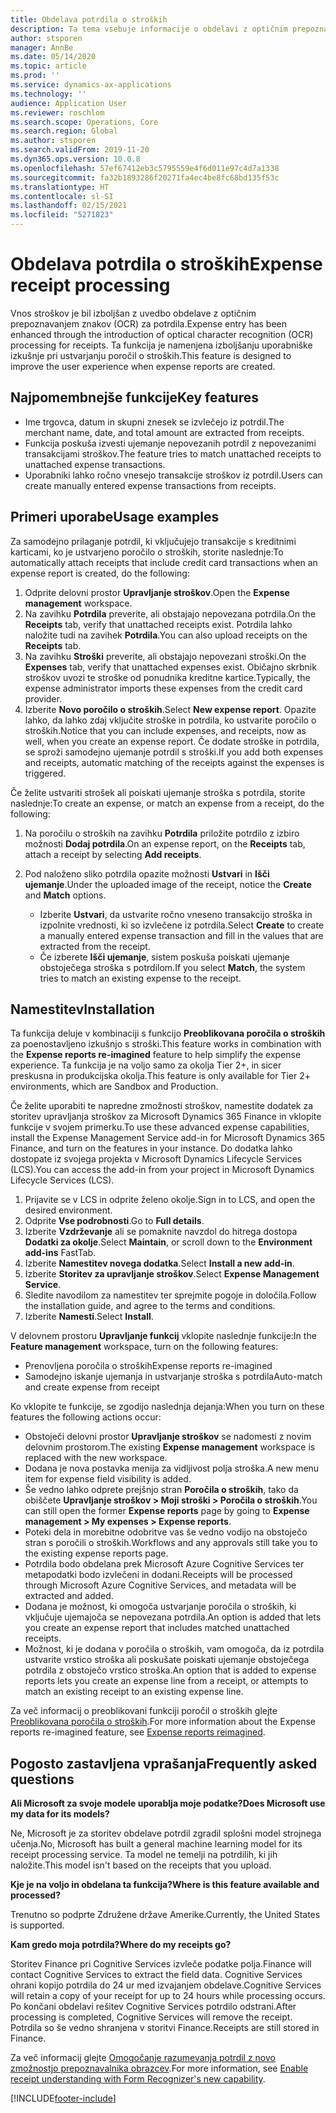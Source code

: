 ```yaml
---
title: Obdelava potrdila o stroških
description: Ta tema vsebuje informacije o obdelavi z optičnim prepoznavanjem znakov (OCR) za potrdila. Ta funkcija je namenjena izboljšanju uporabniške izkušnje pri ustvarjanju poročil o stroških v storitvi Microsoft Dynamics 365 Finance.
author: stsporen
manager: AnnBe
ms.date: 05/14/2020
ms.topic: article
ms.prod: ''
ms.service: dynamics-ax-applications
ms.technology: ''
audience: Application User
ms.reviewer: roschlom
ms.search.scope: Operations, Core
ms.search.region: Global
ms.author: stsporen
ms.search.validFrom: 2019-11-20
ms.dyn365.ops.version: 10.0.8
ms.openlocfilehash: 57ef67412eb3c5795559e4f6d011e97c4d7a1338
ms.sourcegitcommit: fa32b1893286f20271fa4ec4be8fc68bd135f53c
ms.translationtype: HT
ms.contentlocale: sl-SI
ms.lasthandoff: 02/15/2021
ms.locfileid: "5271823"
---
```

# <a name="expense-receipt-processing"></a><span data-ttu-id="a52ef-104">Obdelava potrdila o stroških</span><span class="sxs-lookup"><span data-stu-id="a52ef-104">Expense receipt processing</span></span>

<span data-ttu-id="a52ef-105">Vnos stroškov je bil izboljšan z uvedbo obdelave z optičnim prepoznavanjem znakov (OCR) za potrdila.</span><span class="sxs-lookup"><span data-stu-id="a52ef-105">Expense entry has been enhanced through the introduction of optical character recognition (OCR) processing for receipts.</span></span> <span data-ttu-id="a52ef-106">Ta funkcija je namenjena izboljšanju uporabniške izkušnje pri ustvarjanju poročil o stroških.</span><span class="sxs-lookup"><span data-stu-id="a52ef-106">This feature is designed to improve the user experience when expense reports are created.</span></span>

## <a name="key-features"></a><span data-ttu-id="a52ef-107">Najpomembnejše funkcije</span><span class="sxs-lookup"><span data-stu-id="a52ef-107">Key features</span></span>

- <span data-ttu-id="a52ef-108">Ime trgovca, datum in skupni znesek se izvlečejo iz potrdil.</span><span class="sxs-lookup"><span data-stu-id="a52ef-108">The merchant name, date, and total amount are extracted from receipts.</span></span>
- <span data-ttu-id="a52ef-109">Funkcija poskuša izvesti ujemanje nepovezanih potrdil z nepovezanimi transakcijami stroškov.</span><span class="sxs-lookup"><span data-stu-id="a52ef-109">The feature tries to match unattached receipts to unattached expense transactions.</span></span>
- <span data-ttu-id="a52ef-110">Uporabniki lahko ročno vnesejo transakcije stroškov iz potrdil.</span><span class="sxs-lookup"><span data-stu-id="a52ef-110">Users can create manually entered expense transactions from receipts.</span></span>

## <a name="usage-examples"></a><span data-ttu-id="a52ef-111">Primeri uporabe</span><span class="sxs-lookup"><span data-stu-id="a52ef-111">Usage examples</span></span>

<span data-ttu-id="a52ef-112">Za samodejno prilaganje potrdil, ki vključujejo transakcije s kreditnimi karticami, ko je ustvarjeno poročilo o stroških, storite naslednje:</span><span class="sxs-lookup"><span data-stu-id="a52ef-112">To automatically attach receipts that include credit card transactions when an expense report is created, do the following:</span></span>

  1. <span data-ttu-id="a52ef-113">Odprite delovni prostor **Upravljanje stroškov**.</span><span class="sxs-lookup"><span data-stu-id="a52ef-113">Open the **Expense management** workspace.</span></span>
  2. <span data-ttu-id="a52ef-114">Na zavihku **Potrdila** preverite, ali obstajajo nepovezana potrdila.</span><span class="sxs-lookup"><span data-stu-id="a52ef-114">On the **Receipts** tab, verify that unattached receipts exist.</span></span> <span data-ttu-id="a52ef-115">Potrdila lahko naložite tudi na zavihek **Potrdila**.</span><span class="sxs-lookup"><span data-stu-id="a52ef-115">You can also upload receipts on the **Receipts** tab.</span></span>
  3. <span data-ttu-id="a52ef-116">Na zavihku **Stroški** preverite, ali obstajajo nepovezani stroški.</span><span class="sxs-lookup"><span data-stu-id="a52ef-116">On the **Expenses** tab, verify that unattached expenses exist.</span></span> <span data-ttu-id="a52ef-117">Običajno skrbnik stroškov uvozi te stroške od ponudnika kreditne kartice.</span><span class="sxs-lookup"><span data-stu-id="a52ef-117">Typically, the expense administrator imports these expenses from the credit card provider.</span></span>
  4. <span data-ttu-id="a52ef-118">Izberite **Novo poročilo o stroških**.</span><span class="sxs-lookup"><span data-stu-id="a52ef-118">Select **New expense report**.</span></span> <span data-ttu-id="a52ef-119">Opazite lahko, da lahko zdaj vključite stroške in potrdila, ko ustvarite poročilo o stroških.</span><span class="sxs-lookup"><span data-stu-id="a52ef-119">Notice that you can include expenses, and receipts, now as well, when you create an expense report.</span></span> <span data-ttu-id="a52ef-120">Če dodate stroške in potrdila, se sproži samodejno ujemanje potrdil s stroški.</span><span class="sxs-lookup"><span data-stu-id="a52ef-120">If you add both expenses and receipts, automatic matching of the receipts against the expenses is triggered.</span></span>

<span data-ttu-id="a52ef-121">Če želite ustvariti strošek ali poiskati ujemanje stroška s potrdila, storite naslednje:</span><span class="sxs-lookup"><span data-stu-id="a52ef-121">To create an expense, or match an expense from a receipt, do the following:</span></span>

  1. <span data-ttu-id="a52ef-122">Na poročilu o stroških na zavihku **Potrdila** priložite potrdilo z izbiro možnosti **Dodaj potrdila**.</span><span class="sxs-lookup"><span data-stu-id="a52ef-122">On an expense report, on the **Receipts** tab, attach a receipt by selecting **Add receipts**.</span></span>
  2. <span data-ttu-id="a52ef-123">Pod naloženo sliko potrdila opazite možnosti **Ustvari** in **Išči ujemanje**.</span><span class="sxs-lookup"><span data-stu-id="a52ef-123">Under the uploaded image of the receipt, notice the **Create** and **Match** options.</span></span>

      - <span data-ttu-id="a52ef-124">Izberite **Ustvari**, da ustvarite ročno vneseno transakcijo stroška in izpolnite vrednosti, ki so izvlečene iz potrdila.</span><span class="sxs-lookup"><span data-stu-id="a52ef-124">Select **Create** to create a manually entered expense transaction and fill in the values that are extracted from the receipt.</span></span>
      - <span data-ttu-id="a52ef-125">Če izberete **Išči ujemanje**, sistem poskuša poiskati ujemanje obstoječega stroška s potrdilom.</span><span class="sxs-lookup"><span data-stu-id="a52ef-125">If you select **Match**, the system tries to match an existing expense to the receipt.</span></span>

## <a name="installation"></a><span data-ttu-id="a52ef-126">Namestitev</span><span class="sxs-lookup"><span data-stu-id="a52ef-126">Installation</span></span>

<span data-ttu-id="a52ef-127">Ta funkcija deluje v kombinaciji s funkcijo **Preoblikovana poročila o stroških** za poenostavljeno izkušnjo s stroški.</span><span class="sxs-lookup"><span data-stu-id="a52ef-127">This feature works in combination with the **Expense reports re-imagined** feature to help simplify the expense experience.</span></span> <span data-ttu-id="a52ef-128">Ta funkcija je na voljo samo za okolja Tier 2+, in sicer preskusna in produkcijska okolja.</span><span class="sxs-lookup"><span data-stu-id="a52ef-128">This feature is only available for Tier 2+ environments, which are Sandbox and Production.</span></span>

<span data-ttu-id="a52ef-129">Če želite uporabiti te napredne zmožnosti stroškov, namestite dodatek za storitev upravljanja stroškov za Microsoft Dynamics 365 Finance in vklopite funkcije v svojem primerku.</span><span class="sxs-lookup"><span data-stu-id="a52ef-129">To use these advanced expense capabilities, install the Expense Management Service add-in for Microsoft Dynamics 365 Finance, and turn on the features in your instance.</span></span> <span data-ttu-id="a52ef-130">Do dodatka lahko dostopate iz svojega projekta v Microsoft Dynamics Lifecycle Services (LCS).</span><span class="sxs-lookup"><span data-stu-id="a52ef-130">You can access the add-in from your project in Microsoft Dynamics Lifecycle Services (LCS).</span></span>

1. <span data-ttu-id="a52ef-131">Prijavite se v LCS in odprite želeno okolje.</span><span class="sxs-lookup"><span data-stu-id="a52ef-131">Sign in to LCS, and open the desired environment.</span></span>
2. <span data-ttu-id="a52ef-132">Odprite **Vse podrobnosti**.</span><span class="sxs-lookup"><span data-stu-id="a52ef-132">Go to **Full details**.</span></span>
3. <span data-ttu-id="a52ef-133">Izberite **Vzdrževanje** ali se pomaknite navzdol do hitrega dostopa **Dodatki za okolje**.</span><span class="sxs-lookup"><span data-stu-id="a52ef-133">Select **Maintain**, or scroll down to the **Environment add-ins** FastTab.</span></span>
4. <span data-ttu-id="a52ef-134">Izberite **Namestitev novega dodatka**.</span><span class="sxs-lookup"><span data-stu-id="a52ef-134">Select **Install a new add-in**.</span></span>
5. <span data-ttu-id="a52ef-135">Izberite **Storitev za upravljanje stroškov**.</span><span class="sxs-lookup"><span data-stu-id="a52ef-135">Select **Expense Management Service**.</span></span>
6. <span data-ttu-id="a52ef-136">Sledite navodilom za namestitev ter sprejmite pogoje in določila.</span><span class="sxs-lookup"><span data-stu-id="a52ef-136">Follow the installation guide, and agree to the terms and conditions.</span></span>
7. <span data-ttu-id="a52ef-137">Izberite **Namesti**.</span><span class="sxs-lookup"><span data-stu-id="a52ef-137">Select **Install**.</span></span>

<span data-ttu-id="a52ef-138">V delovnem prostoru **Upravljanje funkcij** vklopite naslednje funkcije:</span><span class="sxs-lookup"><span data-stu-id="a52ef-138">In the **Feature management** workspace, turn on the following features:</span></span>

- <span data-ttu-id="a52ef-139">Prenovljena poročila o stroških</span><span class="sxs-lookup"><span data-stu-id="a52ef-139">Expense reports re-imagined</span></span>
- <span data-ttu-id="a52ef-140">Samodejno iskanje ujemanja in ustvarjanje stroška s potrdila</span><span class="sxs-lookup"><span data-stu-id="a52ef-140">Auto-match and create expense from receipt</span></span>

<span data-ttu-id="a52ef-141">Ko vklopite te funkcije, se zgodijo naslednja dejanja:</span><span class="sxs-lookup"><span data-stu-id="a52ef-141">When you turn on these features the following actions occur:</span></span>

- <span data-ttu-id="a52ef-142">Obstoječi delovni prostor **Upravljanje stroškov** se nadomesti z novim delovnim prostorom.</span><span class="sxs-lookup"><span data-stu-id="a52ef-142">The existing **Expense management** workspace is replaced with the new workspace.</span></span>
- <span data-ttu-id="a52ef-143">Dodana je nova postavka menija za vidljivost polja stroška.</span><span class="sxs-lookup"><span data-stu-id="a52ef-143">A new menu item for expense field visibility is added.</span></span>
- <span data-ttu-id="a52ef-144">Še vedno lahko odprete prejšnjo stran **Poročila o stroških**, tako da obiščete **Upravljanje stroškov > Moji stroški > Poročila o stroških**.</span><span class="sxs-lookup"><span data-stu-id="a52ef-144">You can still open the former **Expense reports** page by going to **Expense management > My expenses > Expense reports**.</span></span>
- <span data-ttu-id="a52ef-145">Poteki dela in morebitne odobritve vas še vedno vodijo na obstoječo stran s poročili o stroških.</span><span class="sxs-lookup"><span data-stu-id="a52ef-145">Workflows and any approvals still take you to the existing expense reports page.</span></span>
- <span data-ttu-id="a52ef-146">Potrdila bodo obdelana prek Microsoft Azure Cognitive Services ter metapodatki bodo izvlečeni in dodani.</span><span class="sxs-lookup"><span data-stu-id="a52ef-146">Receipts will be processed through Microsoft Azure Cognitive Services, and metadata will be extracted and added.</span></span>
- <span data-ttu-id="a52ef-147">Dodana je možnost, ki omogoča ustvarjanje poročila o stroških, ki vključuje ujemajoča se nepovezana potrdila.</span><span class="sxs-lookup"><span data-stu-id="a52ef-147">An option is added that lets you create an expense report that includes matched unattached receipts.</span></span>
- <span data-ttu-id="a52ef-148">Možnost, ki je dodana v poročila o stroških, vam omogoča, da iz potrdila ustvarite vrstico stroška ali poskušate poiskati ujemanje obstoječega potrdila z obstoječo vrstico stroška.</span><span class="sxs-lookup"><span data-stu-id="a52ef-148">An option that is added to expense reports lets you create an expense line from a receipt, or attempts to match an existing receipt to an existing expense line.</span></span>

<span data-ttu-id="a52ef-149">Za več informacij o preoblikovani funkciji poročil o stroških glejte [Preoblikovana poročila o stroških](ExpenseWorkspaceNew.md).</span><span class="sxs-lookup"><span data-stu-id="a52ef-149">For more information about the Expense reports re-imagined feature, see [Expense reports reimagined](ExpenseWorkspaceNew.md).</span></span>

## <a name="frequently-asked-questions"></a><span data-ttu-id="a52ef-150">Pogosto zastavljena vprašanja</span><span class="sxs-lookup"><span data-stu-id="a52ef-150">Frequently asked questions</span></span>

<span data-ttu-id="a52ef-151">**Ali Microsoft za svoje modele uporablja moje podatke?**</span><span class="sxs-lookup"><span data-stu-id="a52ef-151">**Does Microsoft use my data for its models?**</span></span>

<span data-ttu-id="a52ef-152">Ne, Microsoft je za storitev obdelave potrdil zgradil splošni model strojnega učenja.</span><span class="sxs-lookup"><span data-stu-id="a52ef-152">No, Microsoft has built a general machine learning model for its receipt processing service.</span></span> <span data-ttu-id="a52ef-153">Ta model ne temelji na potrdilih, ki jih naložite.</span><span class="sxs-lookup"><span data-stu-id="a52ef-153">This model isn't based on the receipts that you upload.</span></span>

<span data-ttu-id="a52ef-154">**Kje je na voljo in obdelana ta funkcija?**</span><span class="sxs-lookup"><span data-stu-id="a52ef-154">**Where is this feature available and processed?**</span></span>

<span data-ttu-id="a52ef-155">Trenutno so podprte Združene države Amerike.</span><span class="sxs-lookup"><span data-stu-id="a52ef-155">Currently, the United States is supported.</span></span>

<span data-ttu-id="a52ef-156">**Kam gredo moja potrdila?**</span><span class="sxs-lookup"><span data-stu-id="a52ef-156">**Where do my receipts go?**</span></span>

<span data-ttu-id="a52ef-157">Storitev Finance pri Cognitive Services izvleče podatke polja.</span><span class="sxs-lookup"><span data-stu-id="a52ef-157">Finance will contact Cognitive Services to extract the field data.</span></span> <span data-ttu-id="a52ef-158">Cognitive Services ohrani kopijo potrdila do 24 ur med izvajanjem obdelave.</span><span class="sxs-lookup"><span data-stu-id="a52ef-158">Cognitive Services will retain a copy of your receipt for up to 24 hours while processing occurs.</span></span> <span data-ttu-id="a52ef-159">Po končani obdelavi rešitev Cognitive Services potrdilo odstrani.</span><span class="sxs-lookup"><span data-stu-id="a52ef-159">After processing is completed, Cognitive Services will remove the receipt.</span></span> <span data-ttu-id="a52ef-160">Potrdila so še vedno shranjena v storitvi Finance.</span><span class="sxs-lookup"><span data-stu-id="a52ef-160">Receipts are still stored in Finance.</span></span>

<span data-ttu-id="a52ef-161">Za več informacij glejte [Omogočanje razumevanja potrdil z novo zmožnostjo prepoznavalnika obrazcev](https://azure.microsoft.com/blog/enable-receipt-understanding-with-form-recognizer-s-new-capability/).</span><span class="sxs-lookup"><span data-stu-id="a52ef-161">For more information, see [Enable receipt understanding with Form Recognizer's new capability](https://azure.microsoft.com/blog/enable-receipt-understanding-with-form-recognizer-s-new-capability/).</span></span>


[!INCLUDE[footer-include](../includes/footer-banner.md)]